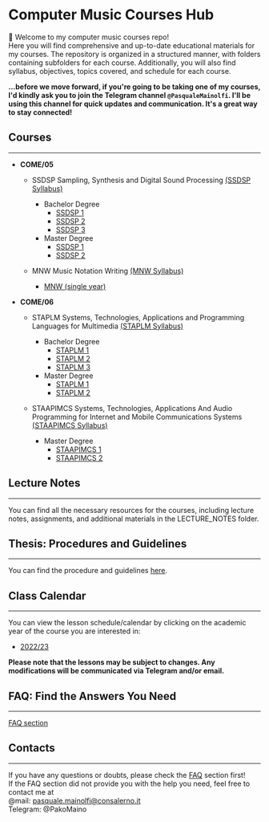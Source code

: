 # **Computer Music Courses Hub**


👋 Welcome to my computer music courses repo!  
Here you will find comprehensive and up-to-date educational materials for my courses. The repository is organized in a structured manner, with folders containing subfolders for each course. Additionally, you will also find syllabus, objectives, topics covered, and schedule for each course.


**...before we move forward, if you're going to be taking one of my courses, I'd kindly ask you to join the Telegram channel `@PasqualeMainolfi`. I'll be using this channel for quick updates and communication. It's a great way to stay connected!**


## **Courses**
---

- **COME/05**  

  - SSDSP Sampling, Synthesis and Digital Sound Processing [(SSDSP Syllabus)](/COURSES/COME05/SamplingSynthesisAndDigitalSoundProcessing/SYLLABUS_AND_TOOLS.md)
    - Bachelor Degree 
      - [SSDSP 1](/COURSES/COME05/SamplingSynthesisAndDigitalSoundProcessing/Bachelor/BachelorCourseProgram_first_year.md)
      - [SSDSP 2](/COURSES/COME05/SamplingSynthesisAndDigitalSoundProcessing/Bachelor/BachelorCourseProgram_second_year.md)
      - [SSDSP 3](/COURSES/COME05/SamplingSynthesisAndDigitalSoundProcessing/Bachelor/BachelorCourseProgram_third_year.md)
    - Master Degree
      - [SSDSP 1](/COURSES/COME05/SamplingSynthesisAndDigitalSoundProcessing/Master/MasterCourseProgram_first_year.md)
      - [SSDSP 2](/COURSES/COME05/SamplingSynthesisAndDigitalSoundProcessing/Master/MasterCourseProgram_second_year.md)

  - MNW Music Notation Writing [(MNW Syllabus)](/COURSES/COME05/MusicNotationWriting/SYLLABUS_AND_TOOLS.md)
    - [MNW (single year)](/COURSES/COME05/MusicNotationWriting/CourseProgram_single_year.md)

- **COME/06**

  - STAPLM Systems, Technologies, Applications and Programming Languages for Multimedia [(STAPLM Syllabus)](/COURSES/COME06/SystemsTechnologiesApplicationsProgrammingLanguagesForMultimedia/SYLLABUS_AND_TOOLS.md) 
    - Bachelor Degree 
      - [STAPLM 1](/COURSES/COME06/SystemsTechnologiesApplicationsProgrammingLanguagesForMultimedia/Bachelor/BachelorCourseProgram_first_year.md)
      - [STAPLM 2](/COURSES/COME06/SystemsTechnologiesApplicationsProgrammingLanguagesForMultimedia/Bachelor/BachelorCourseProgram_second_year.md)
      - [STAPLM 3](/COURSES/COME06/SystemsTechnologiesApplicationsProgrammingLanguagesForMultimedia/Bachelor/BachelorCourseProgram_third_year.md)
    - Master Degree
      - [STAPLM 1](/COURSES/COME06/SystemsTechnologiesApplicationsProgrammingLanguagesForMultimedia/Master/MasterCourseProgram_first_year.md)
      - [STAPLM 2](/COURSES/COME06/SystemsTechnologiesApplicationsProgrammingLanguagesForMultimedia/Master/MasterCourseProgram_second_year.md)
  
  - STAAPIMCS Systems, Technologies, Applications And Audio Programming for Internet and Mobile Communications Systems [(STAAPIMCS Syllabus)](/COURSES/COME06/SystemsTechnologiesApplicationsAndAudioProgrammingForInternetAndMobileCommunicationSystems/SYLLABUS_AND_TOOLS.md)
    - Master Degree
      - [STAAPIMCS 1](/COURSES/COME06/SystemsTechnologiesApplicationsAndAudioProgrammingForInternetAndMobileCommunicationSystems/Master/MasterCourseProgram_first_year.md)
      - [STAAPIMCS 2](/COURSES/COME06/SystemsTechnologiesApplicationsAndAudioProgrammingForInternetAndMobileCommunicationSystems/Master/MasterCourseProgram_second_year.md)

## **Lecture Notes**  
---
You can find all the necessary resources for the courses, including lecture notes, assignments, and additional materials in the LECTURE_NOTES folder.


## **Thesis: Procedures and Guidelines** 
--- 

You can find the procedure and guidelines [here](/THESIS_GUIDELINES/thesis.md).

## **Class Calendar**  
---

You can view the lesson schedule/calendar by clicking on the academic year of the course you are interested in:
- [2022/23](/CLASS_CALENDAR/CALENDAR.md)

**Please note that the lessons may be subject to changes. Any modifications will be communicated via Telegram and/or email.**

## **FAQ: Find the Answers You Need**  
---
[FAQ section](/FAQ/FAQ.md)


## **Contacts**  
---
If you have any questions or doubts, please check the [FAQ](/FAQ/FAQ.md) section first!  
If the FAQ section did not provide you with the help you need, feel free to contact me at  
@mail: pasquale.mainolfi@consalerno.it  
Telegram: @PakoMaino  



